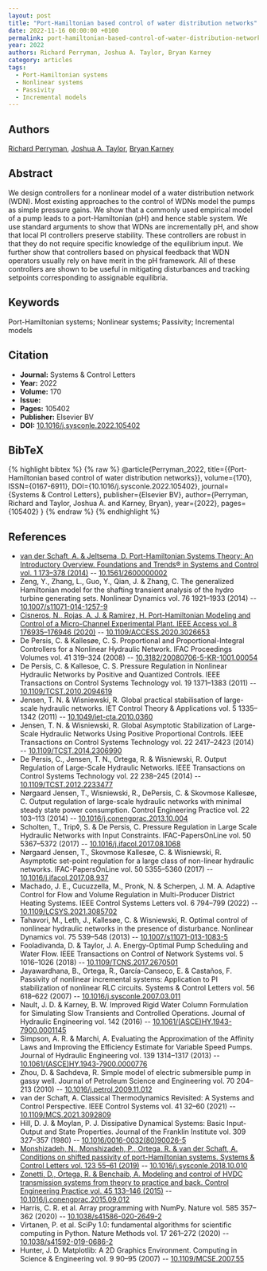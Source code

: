 ```yaml
---
layout: post
title: "Port-Hamiltonian based control of water distribution networks"
date: 2022-11-16 00:00:00 +0100
permalink: port-hamiltonian-based-control-of-water-distribution-networks
year: 2022
authors: Richard Perryman, Joshua A. Taylor, Bryan Karney
category: articles
tags:
  - Port-Hamiltonian systems
  - Nonlinear systems
  - Passivity
  - Incremental models
---
```

 
## Authors
[Richard Perryman](authors/richard-perryman), [Joshua A. Taylor](authors/joshua-a-taylor), [Bryan Karney](authors/bryan-karney)
 
## Abstract
We design controllers for a nonlinear model of a water distribution network (WDN). Most existing approaches to the control of WDNs model the pumps as simple pressure gains. We show that a commonly used empirical model of a pump leads to a port-Hamiltonian (pH) and hence stable system. We use standard arguments to show that WDNs are incrementally pH, and show that local PI controllers preserve stability. These controllers are robust in that they do not require specific knowledge of the equilibrium input. We further show that controllers based on physical feedback that WDN operators usually rely on have merit in the pH framework. All of these controllers are shown to be useful in mitigating disturbances and tracking setpoints corresponding to assignable equilibria.
 
## Keywords
Port-Hamiltonian systems; Nonlinear systems; Passivity; Incremental models
 
## Citation
- **Journal:** Systems &amp; Control Letters
- **Year:** 2022
- **Volume:** 170
- **Issue:** 
- **Pages:** 105402
- **Publisher:** Elsevier BV
- **DOI:** [10.1016/j.sysconle.2022.105402](https://doi.org/10.1016/j.sysconle.2022.105402)
 
## BibTeX
{% highlight bibtex %}
{% raw %}
@article{Perryman_2022,
  title={{Port-Hamiltonian based control of water distribution networks}},
  volume={170},
  ISSN={0167-6911},
  DOI={10.1016/j.sysconle.2022.105402},
  journal={Systems &amp; Control Letters},
  publisher={Elsevier BV},
  author={Perryman, Richard and Taylor, Joshua A. and Karney, Bryan},
  year={2022},
  pages={105402}
}
{% endraw %}
{% endhighlight %}
 
## References
- [van der Schaft, A. & Jeltsema, D. Port-Hamiltonian Systems Theory: An Introductory Overview. Foundations and Trends® in Systems and Control vol. 1 173–378 (2014)](port-hamiltonian-systems-theory-an-introductory-overview-journal) -- [10.1561/2600000002](https://doi.org/10.1561/2600000002)
- Zeng, Y., Zhang, L., Guo, Y., Qian, J. & Zhang, C. The generalized Hamiltonian model for the shafting transient analysis of the hydro turbine generating sets. Nonlinear Dynamics vol. 76 1921–1933 (2014) -- [10.1007/s11071-014-1257-9](https://doi.org/10.1007/s11071-014-1257-9)
- [Cisneros, N., Rojas, A. J. & Ramirez, H. Port-Hamiltonian Modeling and Control of a Micro-Channel Experimental Plant. IEEE Access vol. 8 176935–176946 (2020)](port-hamiltonian-modeling-and-control-of-a-micro-channel-experimental-plant) -- [10.1109/ACCESS.2020.3026653](https://doi.org/10.1109/ACCESS.2020.3026653)
- De Persis, C. & Kallesøe, C. S. Proportional and Proportional-Integral Controllers for a Nonlinear Hydraulic Network. IFAC Proceedings Volumes vol. 41 319–324 (2008) -- [10.3182/20080706-5-KR-1001.00054](https://doi.org/10.3182/20080706-5-KR-1001.00054)
- De Persis, C. & Kallesoe, C. S. Pressure Regulation in Nonlinear Hydraulic Networks by Positive and Quantized Controls. IEEE Transactions on Control Systems Technology vol. 19 1371–1383 (2011) -- [10.1109/TCST.2010.2094619](https://doi.org/10.1109/TCST.2010.2094619)
- Jensen, T. N. & Wisniewski, R. Global practical stabilisation of large-scale hydraulic networks. IET Control Theory &amp; Applications vol. 5 1335–1342 (2011) -- [10.1049/iet-cta.2010.0360](https://doi.org/10.1049/iet-cta.2010.0360)
- Jensen, T. N. & Wisniewski, R. Global Asymptotic Stabilization of Large-Scale Hydraulic Networks Using Positive Proportional Controls. IEEE Transactions on Control Systems Technology vol. 22 2417–2423 (2014) -- [10.1109/TCST.2014.2306990](https://doi.org/10.1109/TCST.2014.2306990)
- De Persis, C., Jensen, T. N., Ortega, R. & Wisniewski, R. Output Regulation of Large-Scale Hydraulic Networks. IEEE Transactions on Control Systems Technology vol. 22 238–245 (2014) -- [10.1109/TCST.2012.2233477](https://doi.org/10.1109/TCST.2012.2233477)
- Nørgaard Jensen, T., Wisniewski, R., DePersis, C. & Skovmose Kallesøe, C. Output regulation of large-scale hydraulic networks with minimal steady state power consumption. Control Engineering Practice vol. 22 103–113 (2014) -- [10.1016/j.conengprac.2013.10.004](https://doi.org/10.1016/j.conengprac.2013.10.004)
- Scholten, T., Trip◊, S. & De Persis, C. Pressure Regulation in Large Scale Hydraulic Networks with Input Constraints. IFAC-PapersOnLine vol. 50 5367–5372 (2017) -- [10.1016/j.ifacol.2017.08.1068](https://doi.org/10.1016/j.ifacol.2017.08.1068)
- Nørgaard Jensen, T., Skovmose Kallesøe, C. & Wisniewski, R. Asymptotic set-point regulation for a large class of non-linear hydraulic networks. IFAC-PapersOnLine vol. 50 5355–5360 (2017) -- [10.1016/j.ifacol.2017.08.937](https://doi.org/10.1016/j.ifacol.2017.08.937)
- Machado, J. E., Cucuzzella, M., Pronk, N. & Scherpen, J. M. A. Adaptive Control for Flow and Volume Regulation in Multi-Producer District Heating Systems. IEEE Control Systems Letters vol. 6 794–799 (2022) -- [10.1109/LCSYS.2021.3085702](https://doi.org/10.1109/LCSYS.2021.3085702)
- Tahavori, M., Leth, J., Kallesøe, C. & Wisniewski, R. Optimal control of nonlinear hydraulic networks in the presence of disturbance. Nonlinear Dynamics vol. 75 539–548 (2013) -- [10.1007/s11071-013-1083-5](https://doi.org/10.1007/s11071-013-1083-5)
- Fooladivanda, D. & Taylor, J. A. Energy-Optimal Pump Scheduling and Water Flow. IEEE Transactions on Control of Network Systems vol. 5 1016–1026 (2018) -- [10.1109/TCNS.2017.2670501](https://doi.org/10.1109/TCNS.2017.2670501)
- Jayawardhana, B., Ortega, R., García-Canseco, E. & Castaños, F. Passivity of nonlinear incremental systems: Application to PI stabilization of nonlinear RLC circuits. Systems &amp; Control Letters vol. 56 618–622 (2007) -- [10.1016/j.sysconle.2007.03.011](https://doi.org/10.1016/j.sysconle.2007.03.011)
- Nault, J. D. & Karney, B. W. Improved Rigid Water Column Formulation for Simulating Slow Transients and Controlled Operations. Journal of Hydraulic Engineering vol. 142 (2016) -- [10.1061/(ASCE)HY.1943-7900.0001145](https://doi.org/10.1061/(ASCE)HY.1943-7900.0001145)
- Simpson, A. R. & Marchi, A. Evaluating the Approximation of the Affinity Laws and Improving the Efficiency Estimate for Variable Speed Pumps. Journal of Hydraulic Engineering vol. 139 1314–1317 (2013) -- [10.1061/(ASCE)HY.1943-7900.0000776](https://doi.org/10.1061/(ASCE)HY.1943-7900.0000776)
- Zhou, D. & Sachdeva, R. Simple model of electric submersible pump in gassy well. Journal of Petroleum Science and Engineering vol. 70 204–213 (2010) -- [10.1016/j.petrol.2009.11.012](https://doi.org/10.1016/j.petrol.2009.11.012)
- van der Schaft, A. Classical Thermodynamics Revisited: A Systems and Control Perspective. IEEE Control Systems vol. 41 32–60 (2021) -- [10.1109/MCS.2021.3092809](https://doi.org/10.1109/MCS.2021.3092809)
- Hill, D. J. & Moylan, P. J. Dissipative Dynamical Systems: Basic Input-Output and State Properties. Journal of the Franklin Institute vol. 309 327–357 (1980) -- [10.1016/0016-0032(80)90026-5](https://doi.org/10.1016/0016-0032(80)90026-5)
- [Monshizadeh, N., Monshizadeh, P., Ortega, R. & van der Schaft, A. Conditions on shifted passivity of port-Hamiltonian systems. Systems &amp; Control Letters vol. 123 55–61 (2019)](conditions-on-shifted-passivity-of-port-hamiltonian-systems) -- [10.1016/j.sysconle.2018.10.010](https://doi.org/10.1016/j.sysconle.2018.10.010)
- [Zonetti, D., Ortega, R. & Benchaib, A. Modeling and control of HVDC transmission systems from theory to practice and back. Control Engineering Practice vol. 45 133–146 (2015)](modeling-and-control-of-hvdc-transmission-systems-from-theory-to-practice-and-back) -- [10.1016/j.conengprac.2015.09.012](https://doi.org/10.1016/j.conengprac.2015.09.012)
- Harris, C. R. et al. Array programming with NumPy. Nature vol. 585 357–362 (2020) -- [10.1038/s41586-020-2649-2](https://doi.org/10.1038/s41586-020-2649-2)
- Virtanen, P. et al. SciPy 1.0: fundamental algorithms for scientific computing in Python. Nature Methods vol. 17 261–272 (2020) -- [10.1038/s41592-019-0686-2](https://doi.org/10.1038/s41592-019-0686-2)
- Hunter, J. D. Matplotlib: A 2D Graphics Environment. Computing in Science &amp; Engineering vol. 9 90–95 (2007) -- [10.1109/MCSE.2007.55](https://doi.org/10.1109/MCSE.2007.55)

